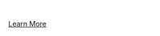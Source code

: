 <p style="color: white !important; font-family: Arial, Helvetica, sans-serif !important; margin: 0 0 10px 0; padding: 0 !important; font-weight:500 !important; font-style: normal !important;" class="headline-text">STATE OF THE ART ROBOTIC AUTOMATION</p>

<a href="https://tekmonks.com/products/aipa">Learn More</a>